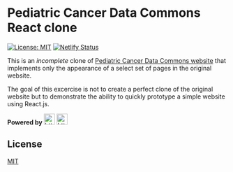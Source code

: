 # Pediatric Cancer Data Commons React clone

[![License: MIT](https://img.shields.io/badge/License-MIT-yellow.svg)](https://opensource.org/licenses/MIT)
[![Netlify Status](https://api.netlify.com/api/v1/badges/de324bab-17fe-4dad-a6eb-6297136ab51b/deploy-status)](https://app.netlify.com/sites/pcdc-clone-react/deploys)

This is an _incomplete_ clone of [Pediatric Cancer Data Commons website](https://commons.cri.uchicago.edu/) that implements only the appearance of a select set of pages in the original website.

The goal of this excercise is not to create a perfect clone of the original website but to demonstrate the ability to quickly prototype a simple website using React.js.

**Powered by** <img src="https://reactjs.org/favicon.ico" alt="https://reactjs.org/favicon.ico" height="25" class="transparent"> <img src="https://material-ui.com/static/favicon.ico" alt="https://material-ui.com/static/favicon.ico" height="25" class="transparent">

## License

[MIT](./LICENSE)
